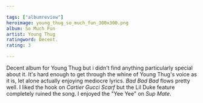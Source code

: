 ```yaml
---

tags: ["albumreview"]
heroimage: young_thug_so_much_fun_300x300.png
album: So Much Fun
artist: Young Thug
ratingword: Decent.
rating: 3

---
```


Decent album for Young Thug but i didn't find anything particularly special about it. It's hard enough to get through the whine of Young Thug's voice as it is, let alone actually enjoying mediocre lyrics. *Bad Bad Bad* flows pretty well. I liked the hook on *Cartier Gucci Scarf* but the Lil Duke feature completely ruined the song. I enjoyed the "Yee Yee" on *Sup Mate*. 

